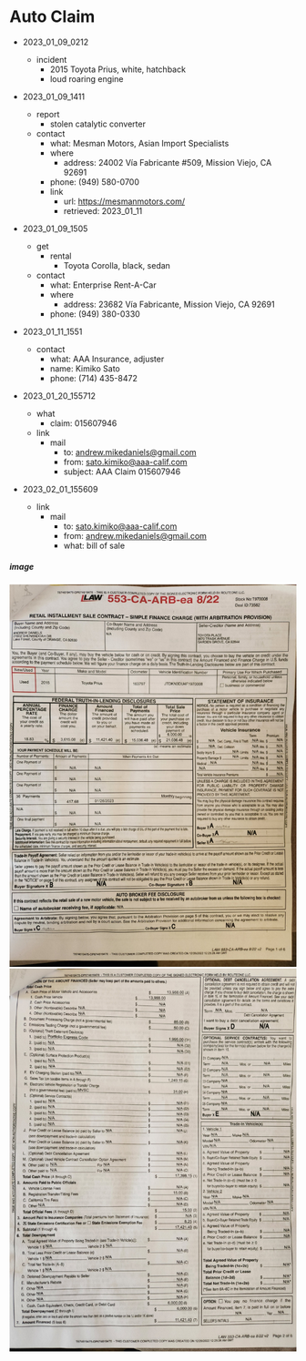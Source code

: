 # Auto Claim

- 2023_01_09_0212
  - incident
    - 2015 Toyota Prius, white, hatchback
    - loud roaring engine

- 2023_01_09_1411
  - report
    - stolen catalytic converter
  - contact
    - what: Mesman Motors, Asian Import Specialists
    - where
      - address: 24002 Vía Fabricante #509, Mission Viejo, CA 92691
    - phone: (949) 580-0700
    - link
      - url: https://mesmanmotors.com/
      - retrieved: 2023_01_11

- 2023_01_09_1505
  - get
    - rental
      - Toyota Corolla, black, sedan
  - contact
    - what: Enterprise Rent-A-Car
    - where
      - address: 23682 Vía Fabricante, Mission Viejo, CA 92691
    - phone: (949) 380-0330

- 2023_01_11_1551
  - contact
    - what: AAA Insurance, adjuster
    - name: Kimiko Sato
    - phone: (714) 435-8472

- 2023_01_20_155712
  - what
    - claim: 015607946
  - link
    - mail
      - to: andrew.mikedaniels@gmail.com
      - from: sato.kimiko@aaa-calif.com
      - subject: AAA Claim 015607946

- 2023_02_01_155609
  - link
    - mail
      - to: sato.kimiko@aaa-calif.com
      - from: andrew.mikedaniels@gmail.com
      - what: bill of sale

##### image

![Page 1](./res/Page1_20230201_154106.jpg)
![Page 2](./res/Page2_20230201_154140.jpg)

